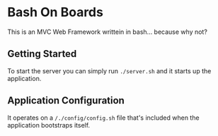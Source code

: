 # Bash On Boards

This is an MVC Web Framework writtein in bash... because why not?

## Getting Started

To start the server you can simply run `./server.sh` and it starts up the application.

## Application Configuration

It operates on a `/./config/config.sh` file that's included when the application bootstraps itself.